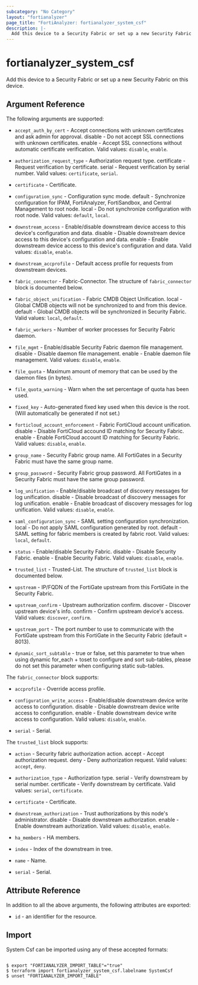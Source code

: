 ```yaml
---
subcategory: "No Category"
layout: "fortianalyzer"
page_title: "FortiAnalyzer: fortianalyzer_system_csf"
description: |-
  Add this device to a Security Fabric or set up a new Security Fabric on this device.
---
```


# fortianalyzer_system_csf
Add this device to a Security Fabric or set up a new Security Fabric on this device.

## Argument Reference


The following arguments are supported:


* `accept_auth_by_cert` - Accept connections with unknown certificates and ask admin for approval. disable - Do not accept SSL connections with unknown certificates. enable - Accept SSL connections without automatic certificate verification. Valid values: `disable`, `enable`.

* `authorization_request_type` - Authorization request type. certificate - Request verification by certificate. serial - Request verification by serial number. Valid values: `certificate`, `serial`.

* `certificate` - Certificate.
* `configuration_sync` - Configuration sync mode. default - Synchronize configuration for IPAM, FortiAnalyzer, FortiSandbox, and Central Management to root node. local - Do not synchronize configuration with root node. Valid values: `default`, `local`.

* `downstream_access` - Enable/disable downstream device access to this device&apos;s configuration and data. disable - Disable downstream device access to this device&apos;s configuration and data. enable - Enable downstream device access to this device&apos;s configuration and data. Valid values: `disable`, `enable`.

* `downstream_accprofile` - Default access profile for requests from downstream devices.
* `fabric_connector` - Fabric-Connector. The structure of `fabric_connector` block is documented below.
* `fabric_object_unification` - Fabric CMDB Object Unification. local - Global CMDB objects will not be synchronized to and from this device. default - Global CMDB objects will be synchronized in Security Fabric. Valid values: `local`, `default`.

* `fabric_workers` - Number of worker processes for Security Fabric daemon.
* `file_mgmt` - Enable/disable Security Fabric daemon file management. disable - Disable daemon file management. enable - Enable daemon file management. Valid values: `disable`, `enable`.

* `file_quota` - Maximum amount of memory that can be used by the daemon files (in bytes).
* `file_quota_warning` - Warn when the set percentage of quota has been used.
* `fixed_key` - Auto-generated fixed key used when this device is the root. (Will automatically be generated if not set.)
* `forticloud_account_enforcement` - Fabric FortiCloud account unification. disable - Disable FortiCloud accound ID matching for Security Fabric. enable - Enable FortiCloud account ID matching for Security Fabric. Valid values: `disable`, `enable`.

* `group_name` - Security Fabric group name. All FortiGates in a Security Fabric must have the same group name.
* `group_password` - Security Fabric group password. All FortiGates in a Security Fabric must have the same group password.
* `log_unification` - Enable/disable broadcast of discovery messages for log unification. disable - Disable broadcast of discovery messages for log unification. enable - Enable broadcast of discovery messages for log unification. Valid values: `disable`, `enable`.

* `saml_configuration_sync` - SAML setting configuration synchronization. local - Do not apply SAML configuration generated by root. default - SAML setting for fabric members is created by fabric root. Valid values: `local`, `default`.

* `status` - Enable/disable Security Fabric. disable - Disable Security Fabric. enable - Enable Security Fabric. Valid values: `disable`, `enable`.

* `trusted_list` - Trusted-List. The structure of `trusted_list` block is documented below.
* `upstream` - IP/FQDN of the FortiGate upstream from this FortiGate in the Security Fabric.
* `upstream_confirm` - Upstream authorization confirm. discover - Discover upstream device&apos;s info. confirm - Confirm upstream device&apos;s access. Valid values: `discover`, `confirm`.

* `upstream_port` - The port number to use to communicate with the FortiGate upstream from this FortiGate in the Security Fabric (default = 8013).
* `dynamic_sort_subtable` - true or false, set this parameter to true when using dynamic for_each + toset to configure and sort sub-tables, please do not set this parameter when configuring static sub-tables.

The `fabric_connector` block supports:

* `accprofile` - Override access profile.
* `configuration_write_access` - Enable/disable downstream device write access to configuration. disable - Disable downstream device write access to configuration. enable - Enable downstream device write access to configuration. Valid values: `disable`, `enable`.

* `serial` - Serial.

The `trusted_list` block supports:

* `action` - Security fabric authorization action. accept - Accept authorization request. deny - Deny authorization request. Valid values: `accept`, `deny`.

* `authorization_type` - Authorization type. serial - Verify downstream by serial number. certificate - Verify downstream by certificate. Valid values: `serial`, `certificate`.

* `certificate` - Certificate.
* `downstream_authorization` - Trust authorizations by this node&apos;s administrator. disable - Disable downstream authorization. enable - Enable downstream authorization. Valid values: `disable`, `enable`.

* `ha_members` - HA members.
* `index` - Index of the downstream in tree.
* `name` - Name.
* `serial` - Serial.


## Attribute Reference

In addition to all the above arguments, the following attributes are exported:
* `id` - an identifier for the resource.

## Import

System Csf can be imported using any of these accepted formats:
```

$ export "FORTIANALYZER_IMPORT_TABLE"="true"
$ terraform import fortianalyzer_system_csf.labelname SystemCsf
$ unset "FORTIANALYZER_IMPORT_TABLE"
```

